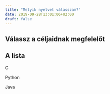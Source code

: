 ```yaml
---
title: "Melyik nyelvet válasszam?"
date: 2019-09-28T13:01:06+02:00
draft: false
---
```



Válassz a céljaidnak megfelelőt
---


A lista
---

C

Python

Java

